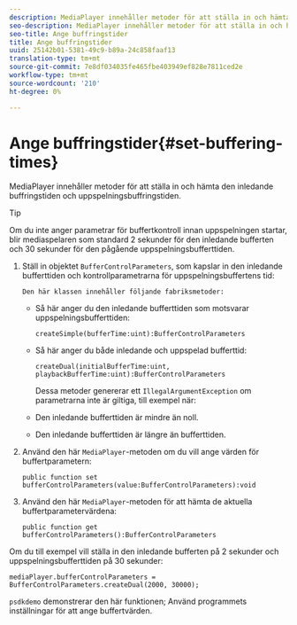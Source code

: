 ```yaml
---
description: MediaPlayer innehåller metoder för att ställa in och hämta den inledande buffringstiden och uppspelningsbuffringstiden.
seo-description: MediaPlayer innehåller metoder för att ställa in och hämta den inledande buffringstiden och uppspelningsbuffringstiden.
seo-title: Ange buffringstider
title: Ange buffringstider
uuid: 25142b01-5381-49c9-b89a-24c858faaf13
translation-type: tm+mt
source-git-commit: 7e8df034035fe465fbe403949ef828e7811ced2e
workflow-type: tm+mt
source-wordcount: '210'
ht-degree: 0%

---
```



# Ange buffringstider{#set-buffering-times}

MediaPlayer innehåller metoder för att ställa in och hämta den inledande buffringstiden och uppspelningsbuffringstiden.

>[!TIP]
>
>Om du inte anger parametrar för buffertkontroll innan uppspelningen startar, blir mediaspelaren som standard 2 sekunder för den inledande bufferten och 30 sekunder för den pågående uppspelningsbufferttiden.

1. Ställ in objektet `BufferControlParameters`, som kapslar in den inledande bufferttiden och kontrollparametrarna för uppspelningsbuffertens tid:

       Den här klassen innehåller följande fabriksmetoder:
   
   * Så här anger du den inledande bufferttiden som motsvarar uppspelningsbufferttiden:

      ```
      createSimple(bufferTime:uint):BufferControlParameters
      ```

   * Så här anger du både inledande och uppspelad bufferttid:

      ```
      createDual(initialBufferTime:uint, playbackBufferTime:uint):BufferControlParameters 
      ```

      Dessa metoder genererar ett `IllegalArgumentException` om parametrarna inte är giltiga, till exempel när:

   * Den inledande bufferttiden är mindre än noll.
   * Den inledande bufferttiden är längre än bufferttiden.

1. Använd den här `MediaPlayer`-metoden om du vill ange värden för buffertparametern:

   ```
   public function set bufferControlParameters(value:BufferControlParameters):void
   ```

1. Använd den här `MediaPlayer`-metoden för att hämta de aktuella buffertparametervärdena:

   ```
   public function get bufferControlParameters():BufferControlParameters
   ```

<!--<a id="example_B5C5004188574D8D8AB8525742767280"></a>-->

Om du till exempel vill ställa in den inledande bufferten på 2 sekunder och uppspelningsbufferttiden på 30 sekunder:

```
mediaPlayer.bufferControlParameters = BufferControlParameters.createDual(2000, 30000); 
```

`psdkdemo` demonstrerar den här funktionen; Använd programmets inställningar för att ange buffertvärden.
